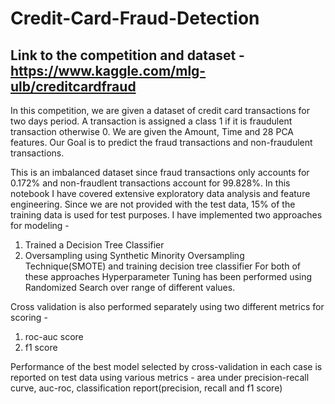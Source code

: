 # Credit-Card-Fraud-Detection
## Link to the competition and dataset - https://www.kaggle.com/mlg-ulb/creditcardfraud

In this competition, we are given a dataset of credit card transactions for two days period. A transaction is assigned a class 1 if it is fraudulent transaction otherwise 0. We are given the Amount, Time and 28 PCA features. Our Goal is to predict the fraud transactions and non-fraudulent transactions.

This is an imbalanced dataset since fraud transactions only accounts for 0.172% and non-fraudlent transactions account for 99.828%.
In this notebook I have covered extensive exploratory data analysis and feature engineering. Since we are not provided with the test data, 15% of the training data is used for test purposes.
I have implemented two approaches for modeling - 
1. Trained a Decision Tree Classifier
2. Oversampling using Synthetic Minority Oversampling Technique(SMOTE) and training decision tree classifier
For both of these approaches Hyperparameter Tuning has been performed using Randomized Search over range of different values.

Cross validation is also performed separately using two different metrics for scoring -  
1. roc-auc score
2. f1 score

Performance of the best model selected by cross-validation in each case is reported on test data using various metrics - area under precision-recall curve, auc-roc, classification report(precision, recall and f1 score) 
